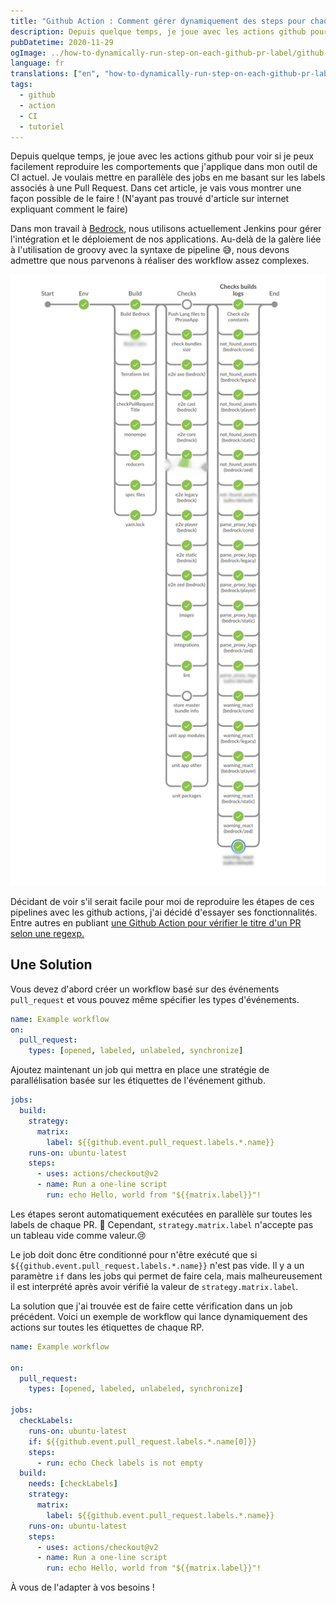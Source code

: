 ```yaml
---
title: "Github Action : Comment gérer dynamiquement des steps pour chaque label de Pull Request ?"
description: Depuis quelque temps, je joue avec les actions github pour voir si je peux facilement reproduire les comportements que j'applique dans mon outil de CI actuel. Je voulais mettre en parallèle les tâches sur chaque label de Pull Request.
pubDatetime: 2020-11-29
ogImage: ../how-to-dynamically-run-step-on-each-github-pr-label/github-actions.jpg
language: fr
translations: ["en", "how-to-dynamically-run-step-on-each-github-pr-label"]
tags:
  - github
  - action
  - CI
  - tutoriel
---
```


Depuis quelque temps, je joue avec les actions github pour voir si je peux facilement reproduire les comportements que j'applique dans mon outil de CI actuel.
Je voulais mettre en parallèle des jobs en me basant sur les labels associés à une Pull Request.
Dans cet article, je vais vous montrer une façon possible de le faire ! (N'ayant pas trouvé d'article sur internet expliquant comment le faire)

Dans mon travail à [Bedrock](https://www.bedrockstreaming.com/), nous utilisons actuellement Jenkins pour gérer l'intégration et le déploiement de nos applications.
Au-delà de la galère liée à l'utilisation de groovy avec la syntaxe de pipeline 😅, nous devons admettre que nous parvenons à réaliser des workflow assez complexes.

![exemple de flux de travail complexe d'intégration continue](../how-to-dynamically-run-step-on-each-github-pr-label/ci.jpg)

Décidant de voir s'il serait facile pour moi de reproduire les étapes de ces pipelines avec les github actions, j'ai décidé d'essayer ses fonctionnalités.
Entre autres en publiant [une Github Action pour vérifier le titre d'un PR selon une regexp.](https://github.com/Slashgear/action-check-pr-title)

## Une Solution

Vous devez d'abord créer un workflow basé sur des événements `pull_request` et vous pouvez même spécifier les types d'événements.

```yaml
name: Example workflow
on:
  pull_request:
    types: [opened, labeled, unlabeled, synchronize]
```

Ajoutez maintenant un job qui mettra en place une stratégie de parallélisation basée sur les étiquettes de l'événement github.

```yaml
jobs:
  build:
    strategy:
      matrix:
        label: ${{github.event.pull_request.labels.*.name}}
    runs-on: ubuntu-latest
    steps:
      - uses: actions/checkout@v2
      - name: Run a one-line script
        run: echo Hello, world from "${{matrix.label}}"!
```

Les étapes seront automatiquement exécutées en parallèle sur toutes les labels de chaque PR. 🎉
Cependant, `strategy.matrix.label` n'accepte pas un tableau vide comme valeur.😢

Le job doit donc être conditionné pour n'être exécuté que si `${{github.event.pull_request.labels.*.name}}` n'est pas vide.
Il y a un paramètre `if` dans les jobs qui permet de faire cela, mais malheureusement il est interprété après avoir vérifié la valeur de `strategy.matrix.label`.

La solution que j'ai trouvée est de faire cette vérification dans un job précédent.
Voici un exemple de workflow qui lance dynamiquement des actions sur toutes les étiquettes de chaque RP.

```yaml
name: Example workflow

on:
  pull_request:
    types: [opened, labeled, unlabeled, synchronize]

jobs:
  checkLabels:
    runs-on: ubuntu-latest
    if: ${{github.event.pull_request.labels.*.name[0]}}
    steps:
      - run: echo Check labels is not empty
  build:
    needs: [checkLabels]
    strategy:
      matrix:
        label: ${{github.event.pull_request.labels.*.name}}
    runs-on: ubuntu-latest
    steps:
      - uses: actions/checkout@v2
      - name: Run a one-line script
        run: echo Hello, world from "${{matrix.label}}"!
```

À vous de l'adapter à vos besoins !
